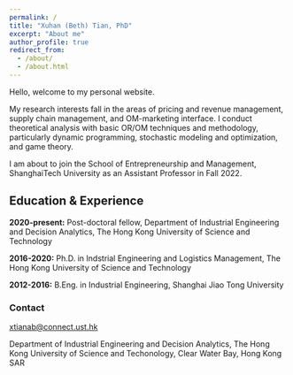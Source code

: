 ```yaml
---
permalink: /
title: "Xuhan (Beth) Tian, PhD"
excerpt: "About me"
author_profile: true
redirect_from: 
  - /about/
  - /about.html
---
```


Hello, welcome to my personal website. 

<p style="text-align:justify" I am a post-doctoral fellow in the Department of Industrial Engineering and Decision Analytics, the Hong Kong University of Science and Technology. I received my doctoral degree from the same department in 2020, under the supervision of Prof. Xiangtong Qi, and my bachelor's degree in Industrial Engineering from Shanghai Jiao Tong University in 2016. />

My research interests fall in the areas of pricing and revenue management, supply chain management, and OM-marketing interface. I conduct theoretical analysis with basic OR/OM techniques and methodology, particularly dynamic programming, stochastic modeling and optimization, and game theory. 

I am about to join the School of Entrepreneurship and Management, ShanghaiTech University as an Assistant Professor in Fall 2022. 

## Education & Experience 

**2020-present:** Post-doctoral fellow, Department of Industrial Engineering and Decision Analytics, The Hong Kong University of Science and Technology 

**2016-2020:**   Ph.D. in Indstrial Engineering and Logistics Management, The Hong Kong University of Science and Technology           

**2012-2016:**  B.Eng. in Industrial Engineering, Shanghai Jiao Tong University
### Contact 

xtianab@connect.ust.hk

Department of Industrial Engineering and Decision Analytics, 
The Hong Kong University of Science and Techonology,
Clear Water Bay, Hong Kong SAR
